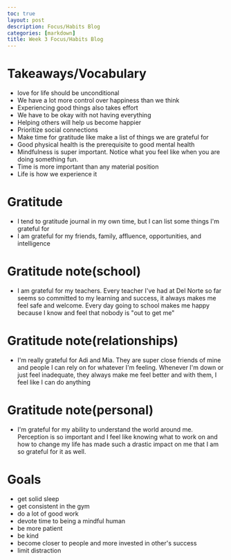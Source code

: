 ```yaml
---
toc: true
layout: post
description: Focus/Habits Blog
categories: [markdown]
title: Week 3 Focus/Habits Blog
---
```


# Takeaways/Vocabulary
- love for life should be unconditional
- We have a lot more control over happiness than we think
- Experiencing good things also takes effort
- We have to be okay with not having everything
- Helping others will help us become happier
- Prioritize social connections
- Make time for gratitude like make a list of things we are grateful for
- Good physical health is the prerequisite to good mental health
- Mindfulness is super important. Notice what you feel like when you are doing something fun.
- Time is more important than any material position
- Life is how we experience it


# Gratitude
- I tend to gratitude journal in my own time, but I can list some things I'm grateful for
- I am grateful for my friends, family, affluence, opportunities, and intelligence

# Gratitude note(school)
- I am grateful for my teachers. Every teacher I've had at Del Norte so far seems so committed to my learning and success, it always makes me feel safe and welcome. Every day going to school makes me happy because I know and feel that nobody is "out to get me"


# Gratitude note(relationships)
- I'm really grateful for Adi and Mia. They are super close friends of mine and people I can rely on for whatever I'm feeling. Whenever I'm down or just feel inadequate, they always make me feel better and with them, I feel like I can do anything

# Gratitude note(personal)
- I'm grateful for my ability to understand the world around me. Perception is so important and I feel like knowing what to work on and how to change my life has made such a drastic impact on me that I am so grateful for it as well.

# Goals
- get solid sleep
- get consistent in the gym
- do a lot of good work
- devote time to being a mindful human
- be more patient
- be kind
- become closer to people and more invested in other's success
- limit distraction